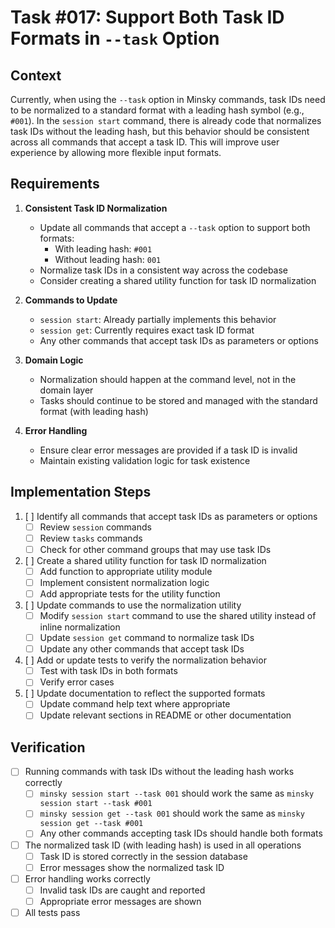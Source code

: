 # Task #017: Support Both Task ID Formats in `--task` Option

## Context

Currently, when using the `--task` option in Minsky commands, task IDs need to be normalized to a standard format with a leading hash symbol (e.g., `#001`). In the `session start` command, there is already code that normalizes task IDs without the leading hash, but this behavior should be consistent across all commands that accept a task ID. This will improve user experience by allowing more flexible input formats.

## Requirements

1. **Consistent Task ID Normalization**
   - Update all commands that accept a `--task` option to support both formats:
     - With leading hash: `#001`
     - Without leading hash: `001`
   - Normalize task IDs in a consistent way across the codebase
   - Consider creating a shared utility function for task ID normalization

2. **Commands to Update**
   - `session start`: Already partially implements this behavior
   - `session get`: Currently requires exact task ID format
   - Any other commands that accept task IDs as parameters or options

3. **Domain Logic**
   - Normalization should happen at the command level, not in the domain layer
   - Tasks should continue to be stored and managed with the standard format (with leading hash)

4. **Error Handling**
   - Ensure clear error messages are provided if a task ID is invalid
   - Maintain existing validation logic for task existence

## Implementation Steps

1. [ ] Identify all commands that accept task IDs as parameters or options
   - [ ] Review `session` commands
   - [ ] Review `tasks` commands
   - [ ] Check for other command groups that may use task IDs

2. [ ] Create a shared utility function for task ID normalization
   - [ ] Add function to appropriate utility module
   - [ ] Implement consistent normalization logic
   - [ ] Add appropriate tests for the utility function

3. [ ] Update commands to use the normalization utility
   - [ ] Modify `session start` command to use the shared utility instead of inline normalization
   - [ ] Update `session get` command to normalize task IDs
   - [ ] Update any other commands that accept task IDs

4. [ ] Add or update tests to verify the normalization behavior
   - [ ] Test with task IDs in both formats
   - [ ] Verify error cases

5. [ ] Update documentation to reflect the supported formats
   - [ ] Update command help text where appropriate
   - [ ] Update relevant sections in README or other documentation

## Verification

- [ ] Running commands with task IDs without the leading hash works correctly
  - [ ] `minsky session start --task 001` should work the same as `minsky session start --task #001`
  - [ ] `minsky session get --task 001` should work the same as `minsky session get --task #001`
  - [ ] Any other commands accepting task IDs should handle both formats

- [ ] The normalized task ID (with leading hash) is used in all operations
  - [ ] Task ID is stored correctly in the session database
  - [ ] Error messages show the normalized task ID

- [ ] Error handling works correctly
  - [ ] Invalid task IDs are caught and reported
  - [ ] Appropriate error messages are shown

- [ ] All tests pass 

